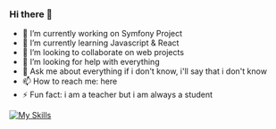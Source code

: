 ### Hi there 👋

- 🔭 I’m currently working on Symfony Project
- 🌱 I’m currently learning Javascript & React
- 👯 I’m looking to collaborate on web projects
- 🤔 I’m looking for help with everything
- 💬 Ask me about everything if i don't know, i'll say that i don't know
- 📫 How to reach me: here
- ⚡ Fun fact: i am a teacher but i am always a student

[![My Skills](https://skillicons.dev/icons?i=js,html,css,php,bootstrap,docker,java,jquery,sass,selenium,symfony,wordpress)](https://skillicons.dev)


